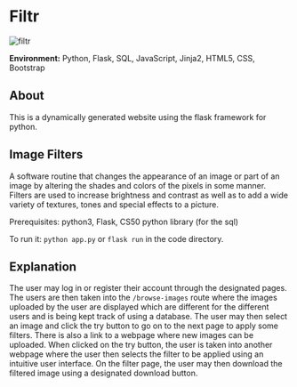 # Filtr
![filtr](/static/favicon.ico)

**Environment:** Python, Flask, SQL, JavaScript, Jinja2, HTML5, CSS, Bootstrap

## About
<!---For my CS50 Final Project, I created an image filter webapp.-->
This is a dynamically generated website using the flask framework for python.

## Image Filters
A software routine that changes the appearance of an image or part of an image by altering the shades and colors of the pixels in some manner.
Filters are used to increase brightness and contrast as well as to add a wide variety of textures, tones and special effects to a picture.

Prerequisites: python3, Flask, CS50 python library (for the sql)

To run it: `python app.py` or `flask run` in the code directory.

## Explanation
The user may log in or register their account through the designated pages.
The users are then taken into the `/browse-images` route where the images uploaded by the user are displayed which are different for the different users and is being kept track of using a database.
The user may then select an image and click the try button to go on to the next page to apply some filters.
There is also a link to a webpage where new images can be uploaded.
When clicked on the try button, the user is taken into another webpage where the user then selects the filter to be applied using an intuitive user interface.
On the filter page, the user may then download the filtered image using a designated download button.
